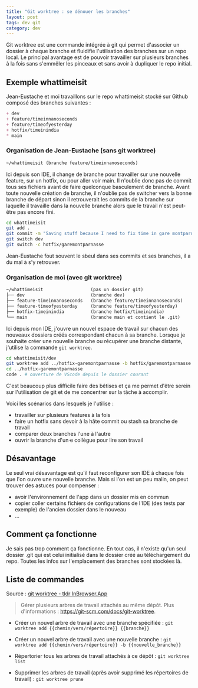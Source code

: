 ```yaml
---
title: "Git worktree : se dénouer les branches" 
layout: post
tags: dev git 
category: dev
---
```


Git worktree est une commande intégrée à git qui permet d'associer un dossier à chaque branche et fluidifie l'utilisation des branches sur un repo local.
Le principal avantage est de pouvoir travailler sur plusieurs branches à la fois sans s'emmêler les pinceaux et sans avoir à dupliquer le repo initial.

<!--more-->

## Exemple whattimeisit

Jean-Eustache et moi travaillons sur le repo whattimeisit stocké sur Github composé des branches suivantes :

```md
+ dev
+ feature/timeinnanoseconds
+ feature/timeofyesterday
+ hotfix/timeinindia
* main
```

### Organisation de Jean-Eustache (sans git worktree)

```txt
~/whattimeisit (branche feature/timeinnanoseconds)
```

Ici depuis son IDE, il change de branche pour travailler sur une nouvelle feature, sur un hotfix, ou pour aller voir main.
Il n'oublie donc pas de commit tous ses fichiers avant de faire quelconque basculement de branche.
Avant toute nouvelle création de branche, il n'oublie pas de switcher vers la bonne branche de départ 
sinon il retrouverait les commits de la branche sur laquelle il travaille dans la nouvelle branche alors que le travail n'est peut-être pas encore fini.

```bash
cd whattimeisit
git add .
git commit -m "Saving stuff because I need to fix time in gare montparnasse"
git switch dev
git switch -c hotfix/garemontparnasse
```

Jean-Eustache fout souvent le sbeul dans ses commits et ses branches, il a du mal à s'y retrouver.

### Organisation de moi (avec git worktree)

```txt
~/whattimeisit                  (pas un dossier git)
├── dev                         (branche dev)
├── feature-timeinnanoseconds   (branche feature/timeinnanoseconds)
├── feature-timeofyesterday     (branche feature/timeofyesterday)
├── hotfix-timeinindia          (branche hotfix/timeinindia)
└── main                        (branche main et contient le .git)
```

Ici depuis mon IDE, j'ouvre un nouvel espace de travail sur chacun des nouveaux dossiers créés correspondant chacun à sa branche.
Lorsque je souhaite créer une nouvelle branche ou récupérer une branche distante, j'utilise la commande `git worktree`.

```bash
cd whattimeisit/dev
git worktree add ../hotfix-garemontparnasse -b hotfix/garemontparnasse
cd ../hotfix-garemontparnasse
code . # ouverture de VScode depuis le dossier courant
```

C'est beaucoup plus difficile faire des bêtises et ça me permet d'être serein sur l'utilisation de git et de me concentrer sur la tâche à accomplir.

Voici les scénarios dans lesquels je l'utilise :

- travailler sur plusieurs features à la fois
- faire un hotfix sans devoir à la hâte commit ou stash sa branche de travail
- comparer deux branches l'une à l'autre
- ouvrir la branche d'un·e collègue pour lire son travail

## Désavantage

Le seul vrai désavantage est qu'il faut reconfigurer son IDE à chaque fois que l'on ouvre une nouvelle branche.
Mais si l'on est un peu malin, on peut trouver des astuces pour compenser :

- avoir l'environnement de l'app dans un dossier mis en commun
- copier coller certains fichiers de configurations de l'IDE (des tests par exemple) de l'ancien dossier dans le nouveau
- ...

## Comment ça fonctionne

Je sais pas trop comment ça fonctionne. En tout cas, il n'existe qu'un seul dossier .git qui est celui initialisé dans le dossier créé au téléchargement du repo. 
Toutes les infos sur l'emplacement des branches sont stockées là.

## Liste de commandes

Source : [git worktree - tldr InBrowser.App](https://tldr.inbrowser.app/pages.fr/common/git-worktree)

> Gérer plusieurs arbres de travail attachés au même dépôt.
> Plus d'informations : <https://git-scm.com/docs/git-worktree>.

- Créer un nouvel arbre de travail avec une branche spécifiée :
`git worktree add {{chemin/vers/répertoire}} {{branche}}`

- Créer un nouvel arbre de travail avec une nouvelle branche :
`git worktree add {{chemin/vers/répertoire}} -b {{nouvelle_branche}}`

- Répertorier tous les arbres de travail attachés à ce dépôt :
`git worktree list`

- Supprimer les arbres de travail (après avoir supprimé les répertoires de travail) :
`git worktree prune`


